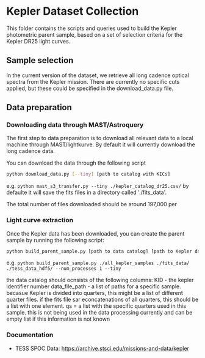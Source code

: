 # Kepler Dataset Collection

This folder contains the scripts and queries used to build the Kepler photometric parent sample, based on 
a set of selection criteria for the Kepler DR25 light curves.

## Sample selection

In the current version of the dataset, we retrieve all long cadence optical spectra from the Kepler mission. There are currently no specific cuts applied, but these could be specified in the download_data.py file.

## Data preparation

### Downloading data through MAST/Astroquery

The first step to data preparation is to download all relevant data to a local machine through MAST/lightkurve. By default it will currently download the long cadence data.

You can download the data through the following script
```bash
python download_data.py [--tiny] [path to catalog with KICs]
```
e.g. `python mast_s3_transfer.py --tiny ./kepler_catalog_dr25.csv/`
by defaulte it will save the fits files in a directory called './fits_data'.

The total number of files downloaded should be around 197,000 per

### Light curve extraction

Once the Kepler data has been downloaded, you can create the parent sample by running the following script:
```bash
python build_parent_sample.py [path to data catalog] [path to Kepler data] [output directory] --num_processes [1] [--tiny];
```
e.g. `python build_parent_sample.py ./all_kepler_samples ./fits_data/ ./tess_data_hdf5/ --num_processes 1 --tiny`

the data catalog should ocnsists of the following columns:
    KID - the kepler identifier number
    data_file_path - a list of paths for a specific sample. becasue Kepler is divided into quarters, this might be a list of different quarter files. if the fits file sar econcatenations of all quarters, this should be a list with one element.
    qs = a list with the specific quarters used in this sample. this is not being used in the data processing currently and can be empty list if this information is not known

### Documentation

- TESS SPOC Data: https://archive.stsci.edu/missions-and-data/kepler